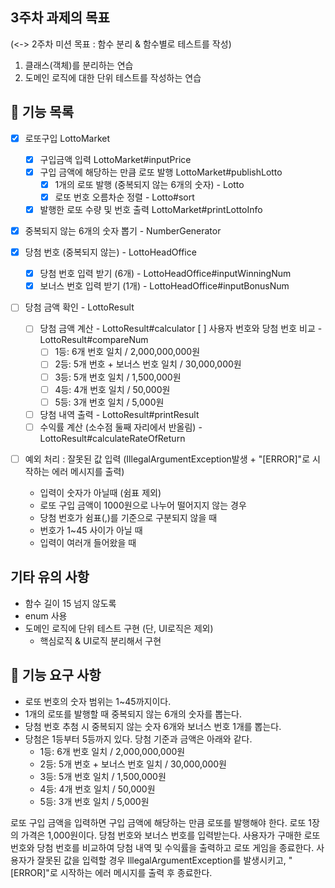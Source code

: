 ## 3주차 과제의 목표
(<-> 2주차 미션 목표 : 함수 분리 & 함수별로 테스트를 작성)
1. 클래스(객체)를 분리하는 연습
2. 도메인 로직에 대한 단위 테스트를 작성하는 연습

## 🌟 기능 목록
- [x] 로또구입 LottoMarket
    - [x] 구입금액 입력 LottoMarket#inputPrice
    - [x] 구입 금액에 해당하는 만큼 로또 발행 LottoMarket#publishLotto
        - [x] 1개의 로또 발행 (중복되지 않는 6개의 숫자) - Lotto
        - [x] 로또 번호 오름차순 정렬 - Lotto#sort
    - [x] 발행한 로또 수량 및 번호 출력 LottoMarket#printLottoInfo

- [x] 중복되지 않는 6개의 숫자 뽑기 - NumberGenerator

- [x] 당첨 번호 (중복되지 않는) - LottoHeadOffice
    - [x] 당첨 번호 입력 받기 (6개) - LottoHeadOffice#inputWinningNum
    - [x] 보너스 번호 입력 받기 (1개) - LottoHeadOffice#inputBonusNum

- [ ] 당첨 금액 확인 - LottoResult
    - [ ] 당첨 금액 계산 - LottoResult#calculator
        [ ] 사용자 번호와 당첨 번호 비교 - LottoResult#compareNum
        - [ ] 1등: 6개 번호 일치 / 2,000,000,000원
        - [ ] 2등: 5개 번호 + 보너스 번호 일치 / 30,000,000원
        - [ ] 3등: 5개 번호 일치 / 1,500,000원
        - [ ] 4등: 4개 번호 일치 / 50,000원
        - [ ] 5등: 3개 번호 일치 / 5,000원
    - [ ] 당첨 내역 출력 - LottoResult#printResult
    - [ ] 수익률 계산 (소수점 둘째 자리에서 반올림) - LottoResult#calculateRateOfReturn

- [ ] 예외 처리 : 잘못된 값 입력 (IllegalArgumentException발생 + "[ERROR]"로 시작하는 에러 메시지를 출력)
    - 입력이 숫자가 아닐때 (쉼표 제외)
    - 로또 구입 금액이 1000원으로 나누어 떨어지지 않는 경우
    - 당첨 번호가 쉼표(,)를 기준으로 구분되지 않을 때
    - 번호가 1~45 사이가 아닐 때
    - 입력이 여러개 들어왔을 때

## 기타 유의 사항
+ 함수 길이 15 넘지 않도록
+ enum 사용
+ 도메인 로직에 단위 테스트 구현 (단, UI로직은 제외)
    + 핵심로직 & UI로직 분리해서 구현

## 🚀 기능 요구 사항
- 로또 번호의 숫자 범위는 1~45까지이다.
- 1개의 로또를 발행할 때 중복되지 않는 6개의 숫자를 뽑는다.
- 당첨 번호 추첨 시 중복되지 않는 숫자 6개와 보너스 번호 1개를 뽑는다.
- 당첨은 1등부터 5등까지 있다. 당첨 기준과 금액은 아래와 같다.
    - 1등: 6개 번호 일치 / 2,000,000,000원
    - 2등: 5개 번호 + 보너스 번호 일치 / 30,000,000원
    - 3등: 5개 번호 일치 / 1,500,000원
    - 4등: 4개 번호 일치 / 50,000원
    - 5등: 3개 번호 일치 / 5,000원

로또 구입 금액을 입력하면 구입 금액에 해당하는 만큼 로또를 발행해야 한다.
로또 1장의 가격은 1,000원이다.
당첨 번호와 보너스 번호를 입력받는다.
사용자가 구매한 로또 번호와 당첨 번호를 비교하여 당첨 내역 및 수익률을 출력하고 로또 게임을 종료한다.
사용자가 잘못된 값을 입력할 경우 IllegalArgumentException를 발생시키고, "[ERROR]"로 시작하는 에러 메시지를 출력 후 종료한다.



